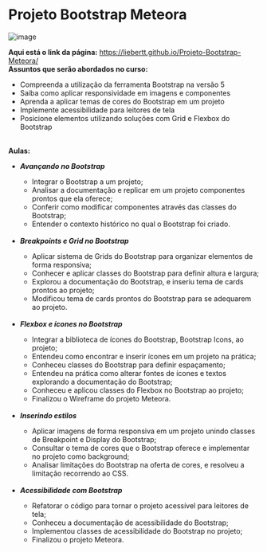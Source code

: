 # Projeto Bootstrap Meteora
![image](https://github.com/Liebertt/Projeto-Bootstrap-Meteora/assets/105327109/7a93da40-be34-4d85-9d0b-290ce7aa6e07)


<b>Aqui está o link da página:</b>
https://liebertt.github.io/Projeto-Bootstrap-Meteora/
<br>
<b>Assuntos que serão abordados no curso: </b>

<ul>
  <li>Compreenda a utilização da ferramenta Bootstrap na versão 5</li>
  <li>Saiba como aplicar responsividade em imagens e componentes</li>
  <li>Aprenda a aplicar temas de cores do Bootstrap em um projeto</li>
  <li>Implemente acessibilidade para leitores de tela</li>
  <li>Posicione elementos utilizando soluções com Grid e Flexbox do Bootstrap</li>
</ul>

<br>
<b>Aulas: </b>
<ul>
  <li><b><i>Avançando no Bootstrap</i></b></li>
  <ul>
  <li>Integrar o Bootstrap a um projeto;</li>
  <li>Analisar a documentação e replicar em um projeto componentes prontos que ela oferece;</li>
  <li>Conferir como modificar componentes através das classes do Bootstrap;</li>
  <li>Entender o contexto histórico no qual o Bootstrap foi criado.</li>
  </ul>
  <br>
  <li><b><i>Breakpoints e Grid no Bootstrap</i></b></li>
  <ul>
  <li>Aplicar sistema de Grids do Bootstrap para organizar elementos de forma responsiva;</li>
  <li>Conhecer e aplicar classes do Bootstrap para definir altura e largura;</li>
  <li>Explorou a documentação do Bootstrap, e inseriu tema de cards prontos ao projeto;</li>
  <li>Modificou tema de cards prontos do Bootstrap para se adequarem ao projeto.</li>
  </ul>
  <br>
  <li><b><i>Flexbox e ícones no Bootstrap</i></b></li>
  <ul>
  <li>Integrar a biblioteca de ícones do Bootstrap, Bootstrap Icons, ao projeto;</li>
  <li>Entendeu como encontrar e inserir ícones em um projeto na prática;</li>
  <li>Conheceu classes do Bootstrap para definir espaçamento;</li>
  <li>Entendeu na prática como alterar fontes de ícones e textos explorando a documentação do Bootstrap;</li>
  <li>Conheceu e aplicou classes do Flexbox no Bootstrap ao projeto;</li>
  <li>Finalizou o Wireframe do projeto Meteora.</li>
  </ul>
  <br>
  <li><b><i>Inserindo estilos</i></b></li>
  <ul>
  <li>Aplicar imagens de forma responsiva em um projeto unindo classes de Breakpoint e Display do Bootstrap;</li>
  <li>Consultar o tema de cores que o Bootstrap oferece e implementar no projeto como background;</li>
  <li>Analisar limitações do Bootstrap na oferta de cores, e resolveu a limitação recorrendo ao CSS.</li>
  </ul>
  <br>
  <li><b><i>Acessibilidade com Bootstrap</i></b></li>
  <ul>
  <li>Refatorar o código para tornar o projeto acessível para leitores de tela;</li>
  <li>Conheceu a documentação de acessibilidade do Bootstrap;</li>
  <li>Implementou classes de acessibilidade do Bootstrap no projeto;</li>
  <li>Finalizou o projeto Meteora.</li>
  </ul>
</ul>

